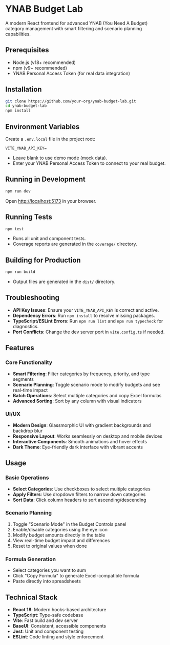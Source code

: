 # YNAB Budget Lab

A modern React frontend for advanced YNAB (You Need A Budget) category management with smart filtering and scenario planning capabilities.

## Prerequisites

- Node.js (v18+ recommended)
- npm (v9+ recommended)
- YNAB Personal Access Token (for real data integration)

## Installation

```bash
git clone https://github.com/your-org/ynab-budget-lab.git
cd ynab-budget-lab
npm install
```

## Environment Variables

Create a `.env.local` file in the project root:

```env
VITE_YNAB_API_KEY=
```

- Leave blank to use demo mode (mock data).
- Enter your YNAB Personal Access Token to connect to your real budget.

## Running in Development

```bash
npm run dev
```

Open [http://localhost:5173](http://localhost:5173) in your browser.

## Running Tests

```bash
npm test
```

- Runs all unit and component tests.
- Coverage reports are generated in the `coverage/` directory.

## Building for Production

```bash
npm run build
```

- Output files are generated in the `dist/` directory.

## Troubleshooting

- **API Key Issues**: Ensure your `VITE_YNAB_API_KEY` is correct and active.
- **Dependency Errors**: Run `npm install` to resolve missing packages.
- **TypeScript/ESLint Errors**: Run `npm run lint` and `npm run typecheck` for diagnostics.
- **Port Conflicts**: Change the dev server port in `vite.config.ts` if needed.

## Features

### Core Functionality

- **Smart Filtering**: Filter categories by frequency, priority, and type segments
- **Scenario Planning**: Toggle scenario mode to modify budgets and see real-time impact
- **Batch Operations**: Select multiple categories and copy Excel formulas
- **Advanced Sorting**: Sort by any column with visual indicators

### UI/UX

- **Modern Design**: Glassmorphic UI with gradient backgrounds and backdrop blur
- **Responsive Layout**: Works seamlessly on desktop and mobile devices
- **Interactive Components**: Smooth animations and hover effects
- **Dark Theme**: Eye-friendly dark interface with vibrant accents

## Usage

### Basic Operations

- **Select Categories**: Use checkboxes to select multiple categories
- **Apply Filters**: Use dropdown filters to narrow down categories
- **Sort Data**: Click column headers to sort ascending/descending

### Scenario Planning

1. Toggle "Scenario Mode" in the Budget Controls panel
2. Enable/disable categories using the eye icon
3. Modify budget amounts directly in the table
4. View real-time budget impact and differences
5. Reset to original values when done

### Formula Generation

- Select categories you want to sum
- Click "Copy Formula" to generate Excel-compatible formula
- Paste directly into spreadsheets

## Technical Stack

- **React 18**: Modern hooks-based architecture
- **TypeScript**: Type-safe codebase
- **Vite**: Fast build and dev server
- **BaseUI**: Consistent, accessible components
- **Jest**: Unit and component testing
- **ESLint**: Code linting and style enforcement
